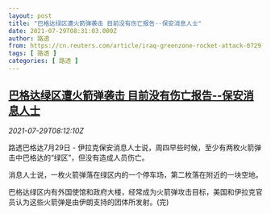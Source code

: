 ```yaml
---
layout: post
title: "巴格达绿区遭火箭弹袭击 目前没有伤亡报告--保安消息人士"
date: 2021-07-29T08:31:03.000Z
author: 路透
from: https://cn.reuters.com/article/iraq-greenzone-rocket-attack-0729-idCNKBS2EZ0W2
tags: [ 路透 ]
categories: [ 路透 ]
---
```

<!--1627547463000-->
[巴格达绿区遭火箭弹袭击 目前没有伤亡报告--保安消息人士](https://cn.reuters.com/article/iraq-greenzone-rocket-attack-0729-idCNKBS2EZ0W2)
------

<div>
<div><i>2021-07-29T08:12:10Z</i></div><p>路透巴格达7月29日 - 伊拉克保安消息人士说，周四早些时候，至少有两枚火箭弹击中巴格达的“绿区”，但没有造成人员伤亡。</p><p>消息人士说，一枚火箭弹落在绿区内的一个停车场，第二枚落在附近的一块空地。</p><p>巴格达绿区内有外国使馆和政府大楼，经常成为火箭弹攻击目标，美国和伊拉克官员认为这些火箭弹是由伊朗支持的团体所发射。(完)</p>
</div>
